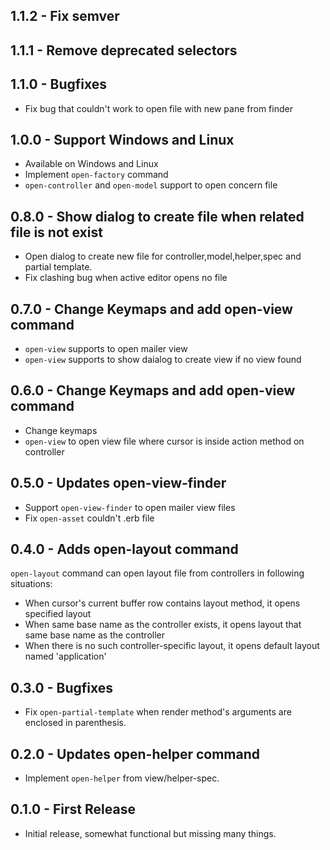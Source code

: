 ## 1.1.2 - Fix semver

## 1.1.1 - Remove deprecated selectors

## 1.1.0 - Bugfixes
* Fix bug that couldn't work to open file with new pane from finder

## 1.0.0 - Support Windows and Linux
* Available on Windows and Linux
* Implement `open-factory` command
* `open-controller` and `open-model` support to open concern file

## 0.8.0 - Show dialog to create file when related file is not exist
* Open dialog to create new file for controller,model,helper,spec and partial template.
* Fix clashing bug when active editor opens no file

## 0.7.0 - Change Keymaps and add open-view command
* `open-view` supports to open mailer view
* `open-view` supports to show daialog to create view if no view found

## 0.6.0 - Change Keymaps and add open-view command
* Change keymaps
* `open-view` to open view file where cursor is inside action method on controller

## 0.5.0 - Updates open-view-finder
* Support `open-view-finder` to open mailer view files
* Fix `open-asset` couldn't .erb file

## 0.4.0 - Adds open-layout command
`open-layout` command can open layout file from controllers in following situations:
* When cursor's current buffer row contains layout method, it opens specified layout
* When same base name as the controller exists, it opens layout that same base name as the controller
* When there is no such controller-specific layout, it opens default layout named 'application'

## 0.3.0 - Bugfixes
* Fix `open-partial-template` when render method's arguments are enclosed in parenthesis.

## 0.2.0 - Updates open-helper command
* Implement `open-helper` from view/helper-spec.

## 0.1.0 - First Release
* Initial release, somewhat functional but missing many things.
